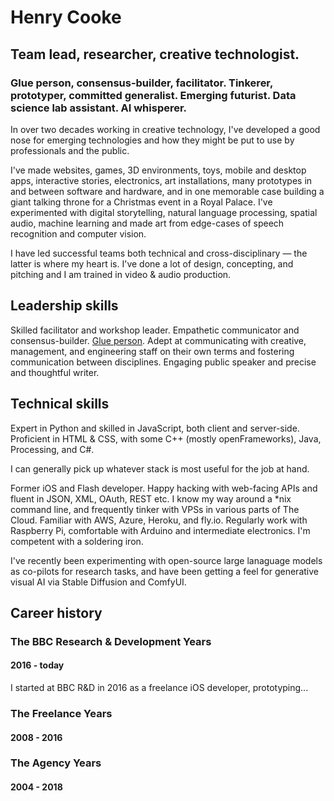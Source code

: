 # Henry Cooke   

## Team lead, researcher, creative technologist.

### Glue person, consensus-builder, facilitator. Tinkerer, prototyper, committed generalist. Emerging futurist. Data science lab assistant. AI whisperer.

In over two decades working in creative technology, I've developed a good nose for emerging technologies and how they might be put to use by professionals and the public.

I've made websites, games, 3D environments, toys, mobile and desktop apps, interactive stories, electronics, art installations, many prototypes in and between software and hardware, and in one memorable case building a giant talking throne for a Christmas event in a Royal Palace. I've experimented with digital storytelling, natural language processing, spatial audio, machine learning and made art from edge-cases of speech recognition and computer vision.

I have led successful teams both technical and cross-disciplinary — the latter is where my heart is. I've done a lot of design, concepting, and pitching and I am trained in video & audio production.

## Leadership skills

Skilled facilitator and workshop leader. Empathetic communicator and consensus-builder. [Glue person](https://www.linkedin.com/pulse/glue-people-one-most-desired-job-market-enza-artino/). Adept at communicating with creative, management, and engineering staff on their own terms and fostering communication between disciplines. Engaging public speaker and precise and thoughtful writer.

## Technical skills

Expert in Python and skilled in JavaScript, both client and server-side. Proficient in HTML & CSS, with some C++ (mostly openFrameworks), Java, Processing, and C#. 

I can generally pick up whatever stack is most useful for the job at hand. 

Former iOS and Flash developer. Happy hacking with web-facing APIs and fluent in JSON, XML, OAuth, REST etc. I know my way around a *nix command line, and frequently tinker with VPSs in various parts of The Cloud. Familiar with AWS, Azure, Heroku, and fly.io. Regularly work with Raspberry Pi, comfortable with Arduino and intermediate electronics. I'm competent with a soldering iron.

I've recently been experimenting with open-source large lanaguage models as co-pilots for research tasks, and have been getting a feel for generative visual AI via Stable Diffusion and ComfyUI.

## Career history

### The BBC Research & Development Years
#### 2016 - today

I started at BBC R&D in 2016 as a freelance iOS developer, prototyping...

### The Freelance Years
#### 2008 - 2016

### The Agency Years
#### 2004 - 2018